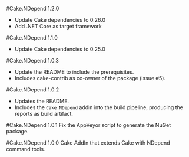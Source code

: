 #Cake.NDepend 1.2.0
- Update Cake dependencies to 0.26.0
- Add .NET Core as target framework

#Cake.NDepend 1.1.0
- Update Cake dependencies to 0.25.0

#Cake.NDepend 1.0.3
- Update the README to include the prerequisites.
- Includes cake-contrib as co-owner of the package (issue #5).

#Cake.NDepend 1.0.2
- Updates the README.
- Includes the `Cake.NDepend` addin into the build pipeline, producing the reports as build artifact.

#Cake.NDepend 1.0.1
Fix the AppVeyor script to generate the NuGet package.

#Cake.NDepend 1.0.0
Cake AddIn that extends Cake with NDepend command tools.
